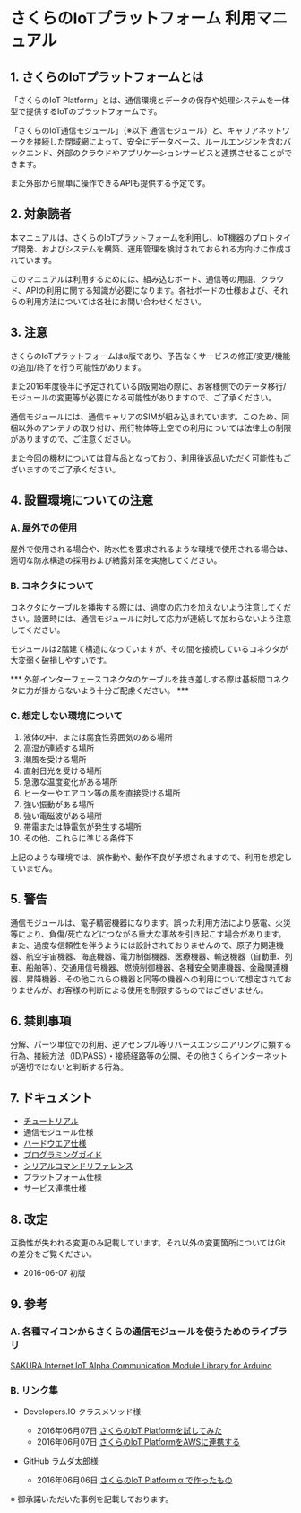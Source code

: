 # さくらのIoTプラットフォーム 利用マニュアル

## 1. さくらのIoTプラットフォームとは
「さくらのIoT Platform」とは、通信環境とデータの保存や処理システムを一体型で提供するIoTのプラットフォームです。

「さくらのIoT通信モジュール」（※以下 通信モジュール）と、キャリアネットワークを接続した閉域網によって、安全にデータベース、ルールエンジンを含むバックエンド、外部のクラウドやアプリケーションサービスと連携させることができます。

また外部から簡単に操作できるAPIも提供する予定です。


## 2.	対象読者
本マニュアルは、さくらのIoTプラットフォームを利用し、IoT機器のプロトタイプ開発、およびシステムを構築、運用管理を検討されておられる方向けに作成されています。

このマニュアルは利用するためには、組み込むボード、通信等の用語、クラウド、APIの利用に関する知識が必要になります。各社ボードの仕様および、それらの利用方法については各社にお問い合わせください。

## 3. 注意
さくらのIoTプラットフォームはα版であり、予告なくサービスの修正/変更/機能の追加/終了を行う可能性があります。

また2016年度後半に予定されているβ版開始の際に、お客様側でのデータ移行/モジュールの変更等が必要になる可能性がありますので、ご了承ください。

通信モジュールには、通信キャリアのSIMが組み込まれています。このため、同梱以外のアンテナの取り付け、飛行物体等上空での利用については法律上の制限がありますので、ご注意ください。

また今回の機材については貸与品となっており、利用後返品いただく可能性もございますのでご了承ください。

## 4.	設置環境についての注意
### A. 屋外での使用
屋外で使用される場合や、防水性を要求されるような環境で使用される場合は、適切な防水構造の採用および結露対策を実施してください。

### B. コネクタについて
コネクタにケーブルを挿抜する際には、過度の応力を加えないよう注意してください。設置時には、通信モジュールに対して応力が連続して加わらないよう注意してください。

モジュールは2階建て構造になっていますが、その間を接続しているコネクタが大変弱く破損しやすいです。

*** 外部インターフェースコネクタのケーブルを抜き差しする際は基板間コネクタに力が掛からないよう十分ご配慮ください。 ***

### C. 想定しない環境について
1.	液体の中、または腐食性雰囲気のある場所
2.	高湿が連続する場所
3.	潮風を受ける場所
4.	直射日光を受ける場所
5.	急激な温度変化がある場所
6.	ヒーターやエアコン等の風を直接受ける場所
7.	強い振動がある場所
8.	強い電磁波がある場所
9.	帯電または静電気が発生する場所
10.	その他、これらに準じる条件下

上記のような環境では、誤作動や、動作不良が予想されますので、利用を想定していません。

## 5. 警告
通信モジュールは、電子精密機器になります。誤った利用方法により感電、火災等により、負傷/死亡などにつながる重大な事故を引き起こす場合があります。また、過度な信頼性を伴うようには設計されておりませんので、原子力関連機器、航空宇宙機器、海底機器、電力制御機器、医療機器、輸送機器（自動車、列車、船舶等）、交通用信号機器、燃焼制御機器、各種安全関連機器、金融関連機器、昇降機器、その他これらの機器と同等の機器への利用について想定されておりませんが、お客様の判断による使用を制限するものではございません。


## 6. 禁則事項
分解、パーツ単位での利用、逆アセンブル等リバースエンジニアリングに類する行為、接続方法（ID/PASS）・接続経路等の公開、その他さくらインターネットが適切ではないと判断する行為。


## 7. ドキュメント

* [チュートリアル](tutorial.md)
* 通信モジュール仕様
 * [ハードウエア仕様](module/hardware.md)
 * [プログラミングガイド](module/program.md)
 * [シリアルコマンドリファレンス](module/shell.md)
* プラットフォーム仕様
 * [サービス連携仕様](platform/services.md)

## 8. 改定

互換性が失われる変更のみ記載しています。それ以外の変更箇所についてはGitの差分をご覧ください。

* 2016-06-07 初版

## 9. 参考
### A.	各種マイコンからさくらの通信モジュールを使うためのライブラリ
[SAKURA Internet IoT Alpha Communication Module Library for Arduino](https://github.com/sakura-internet/SakuraAlphaArduino)

### B. リンク集

* Developers.IO クラスメソッド様
  * 2016年06月07日 [さくらのIoT Platformを試してみた](http://dev.classmethod.jp/hardware/sakura-iot-ataglance/)
  * 2016年06月07日 [さくらのIoT PlatformをAWSに連携する](http://dev.classmethod.jp/cloud/aws/sakura-iot-aws/)

* GitHub ラムダ太郎様
  * 2016年06月06日 [さくらのIoT Platform α で作ったもの](https://github.com/lambdataro/sakura-iot-alpha-test/)

※ 御承諾いただいた事例を記載しております。
